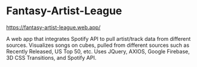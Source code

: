 # Fantasy-Artist-League

https://fantasy-artist-league.web.app/

A web app that integrates Spotify API to pull artist/track data from different sources. 
Visualizes songs on cubes, pulled from different sources such as Recently Released, US Top 50, etc. 
Uses JQuery, AXIOS, Google Firebase, 3D CSS Transitions, and Spotify API. 

